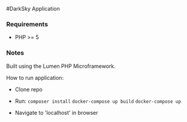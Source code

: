 #DarkSky Application

### Requirements
* PHP >= 5

### Notes

Built using the Lumen PHP Microframework.


How to run application: 

- Clone repo
- Run:
`composer install`
`docker-compose up build`
`docker-compose up`

- Navigate to 'localhost' in browser

